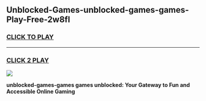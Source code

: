 
## Unblocked-Games-unblocked-games-games-Play-Free-2w8fl
<h3>
<a href="https://premium76.site?title=unblocked-games-games&ref=20M">CLICK TO PLAY</a></h3>
<hr>

<h3>
<a href="https://premium76.site?title=unblocked-games-games&ref=20M">CLICK 2 PLAY</a>
  
</h3>

<a href="https://premium76.site?title=unblocked-games-games&ref=19M"><img src="https://clearcache.store/games.png"></a>


**unblocked-games-games games unblocked: Your Gateway to Fun and Accessible Online Gaming**
